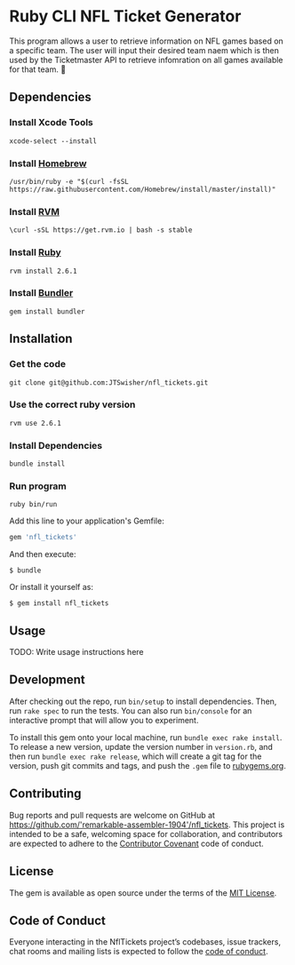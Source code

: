 # Ruby CLI NFL Ticket Generator 

This program allows a user to retrieve information on NFL games based on a specific team. The user will input their desired team naem which is then used by the Ticketmaster API to retrieve infomration on all games available for that team. :football:

## Dependencies
### Install Xcode Tools
`xcode-select --install`

### Install [Homebrew](http://brew.sh/)
`/usr/bin/ruby -e "$(curl -fsSL https://raw.githubusercontent.com/Homebrew/install/master/install)"`

### Install [RVM](https://rvm.io/)
`\curl -sSL https://get.rvm.io | bash -s stable`

### Install [Ruby](https://www.ruby-lang.org/en/)
`rvm install 2.6.1`

### Install [Bundler](http://bundler.io/)
`gem install bundler`

## Installation
### Get the code
`git clone git@github.com:JTSwisher/nfl_tickets.git`

### Use the correct ruby version
`rvm use 2.6.1`

### Install Dependencies
`bundle install`

### Run program 
`ruby bin/run`


Add this line to your application's Gemfile:

```ruby
gem 'nfl_tickets'
```

And then execute:

    $ bundle

Or install it yourself as:

    $ gem install nfl_tickets

## Usage

TODO: Write usage instructions here

## Development

After checking out the repo, run `bin/setup` to install dependencies. Then, run `rake spec` to run the tests. You can also run `bin/console` for an interactive prompt that will allow you to experiment.

To install this gem onto your local machine, run `bundle exec rake install`. To release a new version, update the version number in `version.rb`, and then run `bundle exec rake release`, which will create a git tag for the version, push git commits and tags, and push the `.gem` file to [rubygems.org](https://rubygems.org).

## Contributing

Bug reports and pull requests are welcome on GitHub at https://github.com/'remarkable-assembler-1904'/nfl_tickets. This project is intended to be a safe, welcoming space for collaboration, and contributors are expected to adhere to the [Contributor Covenant](http://contributor-covenant.org) code of conduct.

## License

The gem is available as open source under the terms of the [MIT License](https://opensource.org/licenses/MIT).

## Code of Conduct

Everyone interacting in the NflTickets project’s codebases, issue trackers, chat rooms and mailing lists is expected to follow the [code of conduct](https://github.com/'remarkable-assembler-1904'/nfl_tickets/blob/master/CODE_OF_CONDUCT.md).

